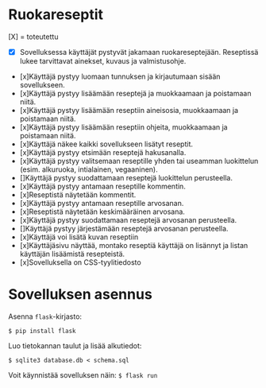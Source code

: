 # Ruokareseptit

[X] = toteutettu      

* [X] Sovelluksessa käyttäjät pystyvät jakamaan ruokareseptejään. Reseptissä lukee tarvittavat ainekset, kuvaus ja valmistusohje.
* [x]Käyttäjä pystyy luomaan tunnuksen ja kirjautumaan sisään sovellukseen.
* [x]Käyttäjä pystyy lisäämään reseptejä ja muokkaamaan ja poistamaan niitä.
* [x]Käyttäjä pystyy lisäämään reseptiin aineisosia, muokkaamaan ja poistamaan niitä.
* [x]Käyttäjä pystyy lisäämään reseptiin ohjeita, muokkaamaan ja poistamaan niitä.
* [x]Käyttäjä näkee kaikki sovellukseen lisätyt reseptit.
* [x]Käyttäjä pystyy etsimään reseptejä hakusanalla.
* [x]Käyttäjä pystyy valitsemaan reseptille yhden tai useamman luokittelun (esim. alkuruoka, intialainen, vegaaninen).
* []Käyttäjä pystyy suodattamaan reseptejä luokittelun perusteella.
* [x]Käyttäjä pystyy antamaan reseptille kommentin.
* [x]Reseptistä näytetään kommentit.
* [x]Käyttäjä pystyy antamaan reseptille arvosanan.
* [x]Reseptistä näytetään keskimääräinen arvosana.
* [x]Käyttäjä pystyy suodattamaan reseptejä arvosanan perusteella.
* []Käyttäjä pystyy järjestämään reseptejä arvosanan perusteella.
* [x]Käyttäjä voi lisätä kuvan reseptiin
* [x]Käyttäjäsivu näyttää, montako reseptiä käyttäjä on lisännyt ja listan käyttäjän lisäämistä resepteistä.
* [x]Sovelluksella on CSS-tyylitiedosto


# Sovelluksen asennus
Asenna `flask`-kirjasto:

``$ pip install flask``

Luo tietokannan taulut ja lisää alkutiedot: 
````
$ sqlite3 database.db < schema.sql
````

Voit käynnistää sovelluksen näin: 
`` $ flask run `` 
